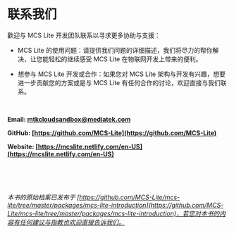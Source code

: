 # 联系我们

歡迎与 MCS Lite 开发团队联系以寻求更多协助与支援：

* MCS Lite 的使用问题：请提供我们问题的详细描述，我们将尽力的帮你解决，让您能轻松的继续感受 MCS Lite 在物联网开发上带来的便利。

* 想参与 MCS Lite 开发或合作：如果您对 MCS Lite 架构与开发有兴趣，想要进一步贡献您的方案或是与 MCS Lite 有任何合作的讨论，欢迎直接与我们联系。 

<br/>

**Email: [mtkcloudsandbox@mediatek.com](mailto:mtkcloudsandbox@mediatek.com)**

**GitHub: [https://github.com/MCS-Lite](https://github.com/MCS-Lite)**

**Website: [https://mcslite.netlify.com/en-US](https://mcslite.netlify.com/en-US)**

<br/><br/><br/>


*本书的原始档案已发布于 [https://github.com/MCS-Lite/mcs-lite/tree/master/packages/mcs-lite-introduction](https://github.com/MCS-Lite/mcs-lite/tree/master/packages/mcs-lite-introduction)，若您对本书的内容有任何建议与指教也欢迎直接告诉我们。*